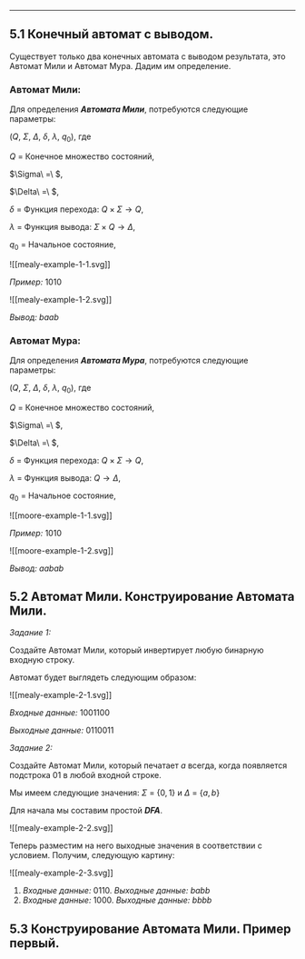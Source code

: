 ---

## 5.1 Конечный автомат с выводом.

Существует только два конечных автомата с выводом результата, это Автомат Мили и Автомат Мура. Дадим им определение.

### Автомат Мили:

Для определения _**Автомата Мили**_, потребуются следующие параметры:

$(Q,\ \Sigma,\ \Delta,\ \delta,\ \lambda,\ q_{0})$﻿, где

$Q\ =\ \text{Конечное множество состояний}$﻿,

$\Sigma\ =\ $﻿,

$\Delta\ =\ $﻿,

$\delta\ =\ \text{Функция перехода: } Q \times \Sigma \rightarrow Q$﻿,

$\lambda\ =\ \text{Функция вывода: } \Sigma \times Q \rightarrow \Delta$﻿,

$q_{0}\ =\ \text{Начальное состояние}$﻿,

![[mealy-example-1-1.svg]]

_Пример:_ $1010$﻿

![[mealy-example-1-2.svg]]

_Вывод:_ $baab$﻿

### Автомат Мура:

Для определения _**Автомата Мура**_, потребуются следующие параметры:

$(Q,\ \Sigma,\ \Delta,\ \delta,\ \lambda,\ q_{0})$﻿, где

$Q\ =\ \text{Конечное множество состояний}$﻿,

$\Sigma\ =\ $﻿,

$\Delta\ =\ $﻿,

$\delta\ =\ \text{Функция перехода: } Q \times \Sigma \rightarrow Q$﻿,

$\lambda\ =\ \text{Функция вывода: } Q \rightarrow \Delta$﻿,

$q_{0}\ =\ \text{Начальное состояние}$﻿,

![[moore-example-1-1.svg]]

_Пример:_ $1010$﻿

![[moore-example-1-2.svg]]

_Вывод:_ $aabab$﻿

## 5.2 Автомат Мили. Конструирование Автомата Мили.

_Задание 1:_

Создайте Автомат Мили, который инвертирует любую бинарную входную строку.

Автомат будет выглядеть следующим образом:

![[mealy-example-2-1.svg]]

_Входные данные:_ $1001100$﻿

_Выходные данные:_ $0110011$﻿

_Задание 2:_

Создайте Автомат Мили, который печатает $a$﻿ всегда, когда появляется подстрока $01$﻿ в любой входной строке.

Мы имеем следующие значения: $\Sigma\ =\ \{0, 1\}$﻿ и $\Delta\ =\ \{a, b\}$﻿

Для начала мы составим простой _**DFA**_.

![[mealy-example-2-2.svg]]

Теперь разместим на него выходные значения в соответствии с условием. Получим, следующую картину:

![[mealy-example-2-3.svg]]

1. _Входные данные:_ $0110$﻿. _Выходные данные:_ $babb$﻿
2. _Входные данные:_ $1000$﻿. _Выходные данные:_ $bbbb$﻿

## 5.3 Конструирование Автомата Мили. Пример первый.